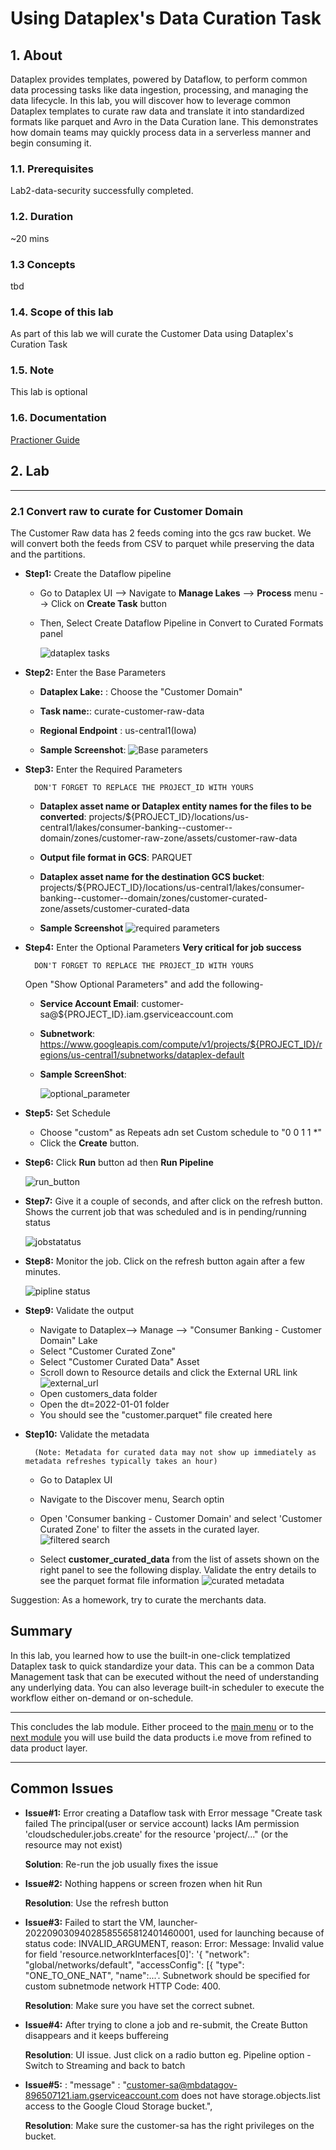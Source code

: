 # Using Dataplex's Data Curation Task

## 1. About

Dataplex provides templates, powered by Dataflow, to perform common data processing tasks like data ingestion, processing, and managing the data lifecycle. In this lab, you will discover how to leverage common Dataplex templates to curate raw data and translate it into standardized formats like parquet and Avro in the Data Curation lane. This demonstrates how domain teams may quickly process data in a serverless manner and begin consuming it. 

### 1.1. Prerequisites
Lab2-data-security successfully completed.

### 1.2. Duration
~20 mins

### 1.3 Concepts
tbd

### 1.4. Scope of this lab
As part of this lab we will curate the Customer Data using Dataplex's Curation Task 

### 1.5. Note
This lab is optional

### 1.6. Documentation
[Practioner Guide](https://cloud.google.com/dataplex/docs/task-templates)

## 2. Lab
<hr>

### 2.1 Convert raw to curate for Customer Domain 

The Customer Raw data has 2 feeds coming into the gcs raw bucket. We will convert both the feeds from CSV to parquet while preserving the data and the partitions. 

- **Step1:** Create the Dataflow pipeline 
    - Go to Dataplex UI --> Navigate to **Manage Lakes** --> **Process** menu --> Click on **Create Task** button 

    - Then, Select Create Dataflow Pipeline  in Convert to Curated Formats panel

        ![dataplex tasks](/data-mesh-banking-labs/lab3-data-curation/resources/imgs/dataplex-tasks.png)

- **Step2:** Enter the Base  Parameters 

    - **Dataplex Lake:** : Choose the "Customer Domain" 

    - **Task name:**: curate-customer-raw-data
    
    - **Regional Endpoint** : us-central1(Iowa) 

    - **Sample Screenshot**:
        ![Base parameters](/data-mesh-banking-labs/lab3-data-curation/resources/imgs/base-parameter.png)


- **Step3:** Enter the Required Parameters 
   
        DON'T FORGET TO REPLACE THE PROJECT_ID WITH YOURS
    
    - **Dataplex asset name or Dataplex entity names for the files to be converted**: projects/${PROJECT_ID}/locations/us-central1/lakes/consumer-banking--customer--domain/zones/customer-raw-zone/assets/customer-raw-data

    - **Output file format in GCS**: PARQUET
    
    - **Dataplex asset name for the destination GCS bucket**: projects/${PROJECT_ID}/locations/us-central1/lakes/consumer-banking--customer--domain/zones/customer-curated-zone/assets/customer-curated-data

    - **Sample Screenshot** 
        ![required parameters](/data-mesh-banking-labs/lab3-data-curation/resources/imgs/required_parameters.png)

- **Step4:** Enter the Optional Parameters **Very critical for job success**

        DON'T FORGET TO REPLACE THE PROJECT_ID WITH YOURS
     Open "Show Optional Parameters" and add the following-
    - **Service Account Email**: customer-sa@${PROJECT_ID}.iam.gserviceaccount.com
    - **Subnetwork**: https://www.googleapis.com/compute/v1/projects/${PROJECT_ID}/regions/us-central1/subnetworks/dataplex-default
    - **Sample ScreenShot**:

        ![optional_parameter](/data-mesh-banking-labs/lab3-data-curation/resources/imgs/Optional-parameter.png)

- **Step5:** Set Schedule <br>

    - Choose "custom" as Repeats adn set Custom schedule to "0 0 1 1 *"
    - Click the **Create** button.  

- **Step6:** Click **Run** button ad then **Run Pipeline**

     ![run_button](/data-mesh-banking-labs/lab3-data-curation/resources/imgs/run_button.png)

- **Step7:** Give it a couple of seconds, and after click on the refresh button. Shows the current job that was scheduled and is in pending/running status


    ![jobstatatus](/data-mesh-banking-labs/lab3-data-curation/resources/imgs/job_status.png)

- **Step8:** Monitor the job. Click on the refresh button again after a few minutes. 

    ![pipline status](/data-mesh-banking-labs/lab3-data-curation/resources/imgs/monitor_pipeline.png)

- **Step9:** Validate the output 

    - Navigate to Dataplex--> Manage --> "Consumer Banking - Customer Domain" Lake
    - Select "Customer Curated Zone" 
    - Select "Customer Curated Data" Asset 
    - Scroll down to Resource details and click the External URL link
        ![external_url](/data-mesh-banking-labs/lab3-data-curation/resources/imgs/external_url.png)
    - Open customers_data folder 
    - Open the dt=2022-01-01 folder
    - You should see the "customer.parquet" file created here

- **Step10:** Validate the metadata 

        (Note: Metadata for curated data may not show up immediately as metadata refreshes typically takes an hour)

    - Go to Dataplex UI 

    - Navigate to the Discover menu, Search optin 

    - Open 'Consumer banking - Customer Domain' and select 'Customer Curated Zone' to filter the assets in the curated layer. 
     ![filtered search](/data-mesh-banking-labs/lab3-data-curation/resources/imgs/filter_search.png)

    - Select **customer_curated_data** from the list of assets shown on the right panel to see the following display. Validate the entry details to see the parquet format file information 
    ![curated metadata](/data-mesh-banking-labs/lab3-data-curation/resources/imgs/curated_metadata.png)

Suggestion: As a homework, try to curate the merchants data.  

## Summary 
In this lab, you learned how to use the built-in one-click templatized Dataplex task to quick standardize your data. This can be a common Data Management task that can be executed without the need of understanding any underlying data. You can also leverage built-in scheduler to execute the workflow either on-demand or on-schedule. 

<hr>

This concludes the lab module. Either proceed to the [main menu](../README.md) or to the [next module](../lab4-build-data-products/README.md) you will use build the data products i.e move from refined to data product layer. 

<hr>



## Common Issues

- **Issue#1:** Error creating a Dataflow task with Error message "Create task failed The principal(user or service account) lacks IAm permission 'cloudscheduler.jobs.create' for the resource 'project/..." (or the resource may not exist)

    **Solution**: Re-run the job usually fixes the issue 

- **Issue#2:** Nothing happens or screen frozen when hit Run 
  
  **Resolution**: Use the refresh button 

- **Issue#3:** Failed to start the VM, launcher-20220903094028585565812401460001, used for launching because of status code: INVALID_ARGUMENT, reason: Error: Message: Invalid value for field 'resource.networkInterfaces[0]': '{ "network": "global/networks/default", "accessConfig": [{ "type": "ONE_TO_ONE_NAT", "name":...'. Subnetwork should be specified for custom subnetmode network HTTP Code: 400.

    **Resolution**: Make sure you have set the correct subnet. 

- **Issue#4:** After trying to clone a job and re-submit, the Create Button disappears and it keeps buffereing

    **Resolution**: UI issue.  Just click on a radio button eg. Pipeline option - Switch to Streaming and back to batch

- **Issue#5:** :  "message" : "customer-sa@mbdatagov-896507121.iam.gserviceaccount.com does not have storage.objects.list access to the Google Cloud Storage bucket.",

    **Resolution**: Make sure the customer-sa has the right privileges on the bucket. 